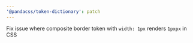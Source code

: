 ```yaml
---
'@pandacss/token-dictionary': patch
---
```


Fix issue where composite border token with `width: 1px` renders `1pxpx` in CSS
